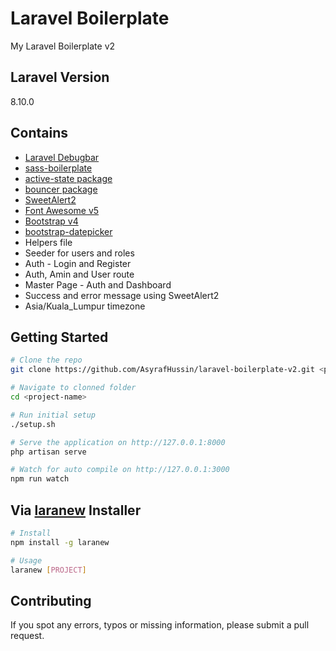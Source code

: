 # Laravel Boilerplate

My Laravel Boilerplate v2

## Laravel Version

8.10.0

## Contains

-   [Laravel Debugbar](https://github.com/barryvdh/laravel-debugbar)
-   [sass-boilerplate](https://github.com/AsyrafHussin/sass-boilerplate)
-   [active-state package](https://github.com/pyaesone17/active-state)
-   [bouncer package](https://github.com/JosephSilber/bouncer)
-   [SweetAlert2](https://sweetalert2.github.io)
-   [Font Awesome v5](https://fontawesome.com)
-   [Bootstrap v4](https://getbootstrap.com)
-   [bootstrap-datepicker](https://github.com/uxsolutions/bootstrap-datepicker)
-   Helpers file
-   Seeder for users and roles
-   Auth - Login and Register
-   Auth, Amin and User route
-   Master Page - Auth and Dashboard
-   Success and error message using SweetAlert2
-   Asia/Kuala_Lumpur timezone

## Getting Started

```bash
# Clone the repo
git clone https://github.com/AsyrafHussin/laravel-boilerplate-v2.git <project-name>

# Navigate to clonned folder
cd <project-name>

# Run initial setup
./setup.sh

# Serve the application on http://127.0.0.1:8000
php artisan serve

# Watch for auto compile on http://127.0.0.1:3000
npm run watch
```

## Via [laranew](https://github.com/AsyrafHussin/laranew) Installer

```bash
# Install
npm install -g laranew

# Usage
laranew [PROJECT]
```

## Contributing

If you spot any errors, typos or missing information, please submit a pull request.
